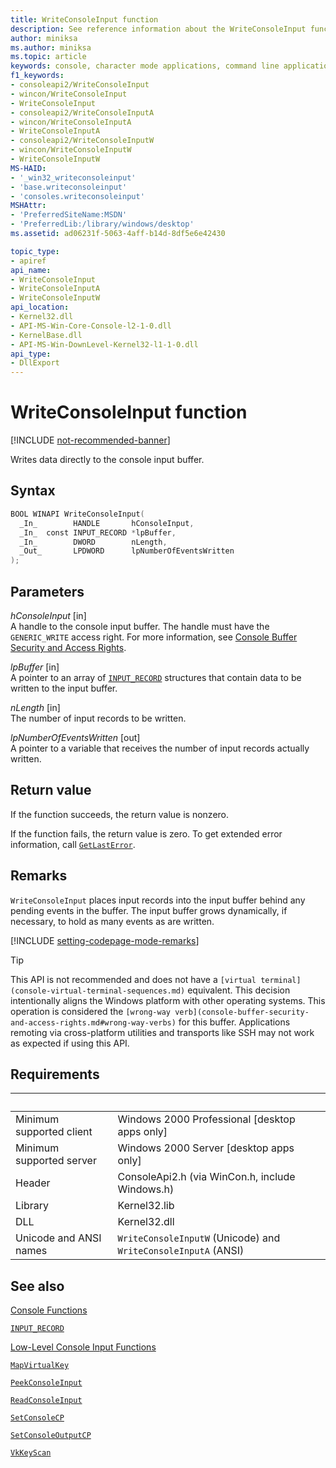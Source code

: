 ```yaml
---
title: WriteConsoleInput function
description: See reference information about the WriteConsoleInput function, which writes data directly to the console input buffer.
author: miniksa
ms.author: miniksa
ms.topic: article
keywords: console, character mode applications, command line applications, terminal applications, console api
f1_keywords:
- consoleapi2/WriteConsoleInput
- wincon/WriteConsoleInput
- WriteConsoleInput
- consoleapi2/WriteConsoleInputA
- wincon/WriteConsoleInputA
- WriteConsoleInputA
- consoleapi2/WriteConsoleInputW
- wincon/WriteConsoleInputW
- WriteConsoleInputW
MS-HAID:
- '_win32_writeconsoleinput'
- 'base.writeconsoleinput'
- 'consoles.writeconsoleinput'
MSHAttr:
- 'PreferredSiteName:MSDN'
- 'PreferredLib:/library/windows/desktop'
ms.assetid: ad06231f-5063-4aff-b14d-8df5e6e42430

topic_type:
- apiref
api_name:
- WriteConsoleInput
- WriteConsoleInputA
- WriteConsoleInputW
api_location:
- Kernel32.dll
- API-MS-Win-Core-Console-l2-1-0.dll
- KernelBase.dll
- API-MS-Win-DownLevel-Kernel32-l1-1-0.dll
api_type:
- DllExport
---
```


# WriteConsoleInput function

[!INCLUDE [not-recommended-banner](./includes/not-recommended-banner.md)]

Writes data directly to the console input buffer.

## Syntax

```C
BOOL WINAPI WriteConsoleInput(
  _In_        HANDLE       hConsoleInput,
  _In_  const INPUT_RECORD *lpBuffer,
  _In_        DWORD        nLength,
  _Out_       LPDWORD      lpNumberOfEventsWritten
);
```

## Parameters

*hConsoleInput* \[in\]  
A handle to the console input buffer. The handle must have the `GENERIC_WRITE` access right. For more information, see [Console Buffer Security and Access Rights](console-buffer-security-and-access-rights.md).

*lpBuffer* \[in\]  
A pointer to an array of [`INPUT_RECORD`](input-record-str.md) structures that contain data to be written to the input buffer.

*nLength* \[in\]  
The number of input records to be written.

*lpNumberOfEventsWritten* \[out\]  
A pointer to a variable that receives the number of input records actually written.

## Return value

If the function succeeds, the return value is nonzero.

If the function fails, the return value is zero. To get extended error information, call [`GetLastError`](https://msdn.microsoft.com/library/windows/desktop/ms679360).

## Remarks

`WriteConsoleInput` places input records into the input buffer behind any pending events in the buffer. The input buffer grows dynamically, if necessary, to hold as many events as are written.

[!INCLUDE [setting-codepage-mode-remarks](./includes/setting-codepage-mode-remarks.md)]

> [!TIP]
> This API is not recommended and does not have a `[virtual terminal](console-virtual-terminal-sequences.md)` equivalent. This decision intentionally aligns the Windows platform with other operating systems. This operation is considered the `[wrong-way verb](console-buffer-security-and-access-rights.md#wrong-way-verbs)` for this buffer. Applications remoting via cross-platform utilities and transports like SSH may not work as expected if using this API.

## Requirements

| &nbsp; | &nbsp; |
|-|-|
| Minimum supported client | Windows 2000 Professional \[desktop apps only\] |
| Minimum supported server | Windows 2000 Server \[desktop apps only\] |
| Header | ConsoleApi2.h (via WinCon.h, include Windows.h) |
| Library | Kernel32.lib |
| DLL | Kernel32.dll |
| Unicode and ANSI names | `WriteConsoleInputW` (Unicode) and `WriteConsoleInputA` (ANSI) |

## See also

[Console Functions](console-functions.md)

[`INPUT_RECORD`](input-record-str.md)

[Low-Level Console Input Functions](low-level-console-input-functions.md)

[`MapVirtualKey`](https://msdn.microsoft.com/library/windows/desktop/ms646306)

[`PeekConsoleInput`](peekconsoleinput.md)

[`ReadConsoleInput`](readconsoleinput.md)

[`SetConsoleCP`](setconsolecp.md)

[`SetConsoleOutputCP`](setconsoleoutputcp.md)

[`VkKeyScan`](https://msdn.microsoft.com/library/windows/desktop/ms646329)
